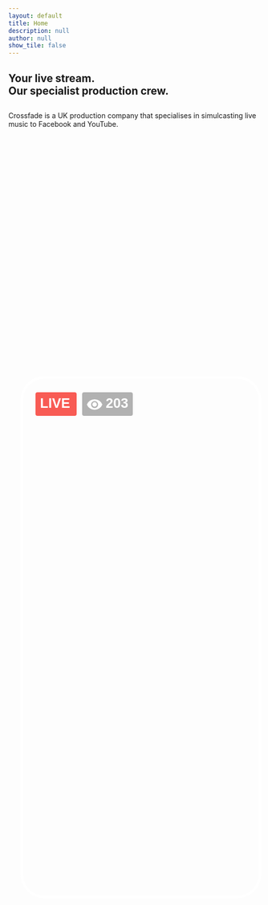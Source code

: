 ```yaml
---
layout: default
title: Home
description: null
author: null
show_tile: false
---
```


<!-- INTRO -->
<div id="main" class="alt">
    <div class="inner">
        <section class="flexcontainer row uniform">
            <div class="6u 12u$(small)">
                <h1 style="margin-bottom: 0;">Your live stream.<br/>Our specialist production crew.</h1>
                <p style="margin-top:2em;">Crossfade is a UK production company that specialises in simulcasting live music to Facebook and YouTube.</p>
            </div>
            <div class="6u 12u$(small)" style="text-align: right">
                <svg style="height:50vh" xmlns="http://www.w3.org/2000/svg" width="480" height="1040" viewBox="0 0 480 1040">
                  <g id="Group_19" data-name="Group 19" transform="translate(-1201 -268)">
                    <g id="phone_outline" data-name="phone outline" transform="translate(1201 268)" fill="none">
                      <path d="M48,0H432a48,48,0,0,1,48,48V992a48,48,0,0,1-48,48H48A48,48,0,0,1,0,992V48A48,48,0,0,1,48,0Z" stroke="none"/>
                      <path d="M 48 5 C 42.19281005859375 5 36.56201171875 6.13623046875 31.26400756835938 8.3770751953125 C 26.14413452148438 10.542724609375 21.54507446289062 13.6436767578125 17.59439086914062 17.59442138671875 C 13.64373779296875 21.5450439453125 10.54254150390625 26.144287109375 8.3770751953125 31.26397705078125 C 6.136260986328125 36.56201171875 5 42.19281005859375 5 48 L 5 992 C 5 997.8071899414062 6.136260986328125 1003.43798828125 8.3770751953125 1008.736022949219 C 10.54254150390625 1013.855712890625 13.64373779296875 1018.454956054688 17.59439086914062 1022.405578613281 C 21.54507446289062 1026.356323242188 26.14413452148438 1029.457275390625 31.26400756835938 1031.622924804688 C 36.56201171875 1033.86376953125 42.19281005859375 1035 48 1035 L 432 1035 C 437.8071899414062 1035 443.43798828125 1033.86376953125 448.7359924316406 1031.622924804688 C 453.8557434082031 1029.457275390625 458.4549255371094 1026.356323242188 462.4056091308594 1022.405578613281 C 466.3562622070312 1018.454956054688 469.4573364257812 1013.855712890625 471.6229248046875 1008.736022949219 C 473.8637390136719 1003.43798828125 475 997.8071899414062 475 992 L 475 48 C 475 42.19281005859375 473.8637390136719 36.56201171875 471.6229248046875 31.26397705078125 C 469.4573364257812 26.144287109375 466.3562622070312 21.5450439453125 462.4056091308594 17.59442138671875 C 458.4549255371094 13.6436767578125 453.8557434082031 10.542724609375 448.7359924316406 8.3770751953125 C 443.43798828125 6.13623046875 437.8071899414062 5 432 5 L 48 5 M 48 0 L 432 0 C 458.5096130371094 0 480 21.49041748046875 480 48 L 480 992 C 480 1018.509582519531 458.5096130371094 1040 432 1040 L 48 1040 C 21.49026489257812 1040 0 1018.509582519531 0 992 L 0 48 C 0 21.49041748046875 21.49026489257812 0 48 0 Z" stroke="none" fill="#fff"/>
                    </g>
                    <g id="Group_17" data-name="Group 17">
                      <g id="Group_16" data-name="Group 16">
                        <rect id="Rectangle_7" data-name="Rectangle 7" width="82" height="47" rx="4" transform="translate(1231 300)" fill="#f85b54"/>
                        <text id="LIVE" transform="translate(1240 331)" fill="#fff" font-size="27" font-family="Helvetica-Bold, Helvetica" font-weight="700"><tspan x="0" y="0">LIVE</tspan></text>
                      </g>
                      <g id="Group_15" data-name="Group 15">
                        <rect id="Rectangle_7-2" data-name="Rectangle 7" width="101" height="47" rx="4" transform="translate(1324 300)" fill="rgba(0,0,0,0.3)"/>
                        <text id="_203" data-name="203" transform="translate(1371 331)" fill="#fff" font-size="27" font-family="Helvetica-Bold, Helvetica" font-weight="700"><tspan x="0" y="0" id="ticker">203</tspan></text>
                        <g id="Group_9" data-name="Group 9" transform="translate(1333.402 313.946)">
                          <path id="Path_1" data-name="Path 1" d="M175.179,170.668a4.512,4.512,0,1,0,4.512,4.512A4.516,4.516,0,0,0,175.179,170.668Z" transform="translate(-159.738 -164.953)" fill="#fff"/>
                          <path id="Path_2" data-name="Path 2" d="M15.441,74.667A16.6,16.6,0,0,0,0,85.2a16.588,16.588,0,0,0,30.883,0A16.6,16.6,0,0,0,15.441,74.667Zm0,17.547A7.019,7.019,0,1,1,22.46,85.2,7.021,7.021,0,0,1,15.441,92.214Z" transform="translate(0 -74.667)" fill="#fff"/>
                        </g>
                      </g>
                    </g>
                  </g>
                </svg>
            </div>
        </section>
    </div>
</div>

<script>
    function ticker() {
        var tickerCount = 203;
        console.log(tickerCount);

        setInterval(function() {
            if (Math.random() < 0.7) {
                document.getElementById("ticker").value = tickerCount + Math.round(Math.random()*50)
            } 
            else {
                document.getElementById("ticker").innerHTML = tickerCount - Math.round(Math.random()*50)
            }}
        , 1230);
    }
</script>
